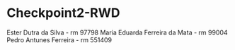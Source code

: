 # Checkpoint2-RWD

Ester Dutra da Silva - rm 97798
Maria Eduarda Ferreira da Mata - rm 99004
Pedro Antunes Ferreira - rm 551409

